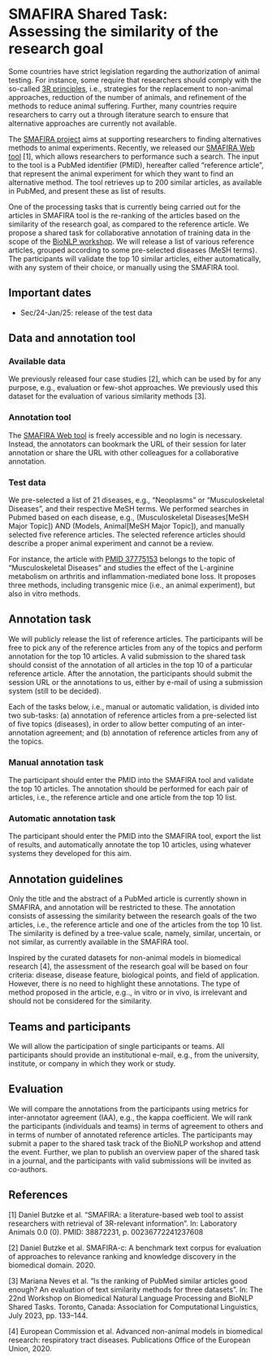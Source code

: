 # SMAFIRA Shared Task: <br> Assessing the similarity of the research goal

Some countries have strict legislation regarding the authorization of animal testing. 
For instance,   some require that researchers should comply with the so-called [3R principles](https://caat.jhsph.edu/the-principles-of-humane-experimental-technique/), i.e., strategies for   the replacement to non-animal approaches, reduction of the number of animals,   and refinement of the methods to reduce animal suffering. 
Further, many countries require researchers   to carry out a through literature search to ensure that alternative approaches are currently not available.

The [SMAFIRA project](https://www.bf3r.de/en/smafira___artificial_intelligence_for_finding_alternative_methods-297876.html) aims at supporting researchers to finding alternatives methods to animal experiments.
Recently, we released our [SMAFIRA Web tool](https://smafira.bf3r.de/) [1], which allows researchers to performance such a search.
The input to the tool is a PubMed identifier (PMID), hereafter called “reference article”, that represent the animal experiment for which they want to find an alternative method. 
The tool retrieves up to 200 similar articles, as available in PubMed, and present these as list of results. 

One of the processing tasks that is currently being carried out for the articles in SMAFIRA tool is the re-ranking of the articles based on the similarity of the research goal, as compared to the reference article. 
We propose a shared task for collaborative annotation of training data in the scope of the [BioNLP workshop](https://aclweb.org/aclwiki/BioNLP_Workshop).
We will release a list of various reference articles, grouped according to some pre-selected diseases (MeSH terms). 
The participants will validate the top 10 similar articles, either automatically, with any system of their choice, or manually using the SMAFIRA tool.

## Important dates

- Sec/24-Jan/25: release of the test data

## Data and annotation tool

### Available data
  
We previously released four case studies [2], which can be used by for any purpose, e.g., evaluation or few-shot approaches. We previously used this dataset for the evaluation of various similarity methods [3].

### Annotation tool

The [SMAFIRA Web tool](https://smafira.bf3r.de/) is freely accessible and no login is necessary. 
Instead, the annotators can bookmark the URL of their session for later annotation or share the URL with other colleagues for a collaborative annotation.

### Test data

We pre-selected a list of 21 diseases, e.g., “Neoplasms” or “Musculoskeletal Diseases”, and their respective MeSH terms. 
We performed searches in Pubmed based on each disease, e.g., (Musculoskeletal Diseases[MeSH Major Topic]) 
AND (Models, Animal[MeSH Major Topic]), and manually selected five reference articles. 
The selected reference articles should describe a proper animal experiment and cannot be a review. 

For instance, the article with [PMID 37775153](https://pubmed.ncbi.nlm.nih.gov/37775153/) belongs to the topic of “Musculoskeletal Diseases” and studies the effect of the L-arginine metabolism on arthritis and inflammation-mediated bone loss. 
It proposes three methods, including transgenic mice (i.e., an animal experiment), but also in vitro methods.

## Annotation task

We will publicly release the list of reference articles. 
The participants will be free to pick any of the reference articles from any of the topics 
and perform annotation for the top 10 articles. 
A valid submission to the shared task should consist of the annotation of all articles in the 
top 10 of a particular reference article. 
After the annotation, the participants should submit the session URL or the annotations to us, 
either by e-mail of using a submission system (still to be decided).

Each of the tasks below, i.e., manual or automatic validation, is divided into two sub-tasks: 
(a) annotation of reference articles from a pre-selected list of five topics (diseases), in order 
to allow better computing of an inter-annotation agreement; and 
(b) annotation of reference articles from any of the topics.

### Manual annotation task

The participant should enter the PMID into the SMAFIRA tool and validate the top 10 articles. 
The annotation should be performed for each pair of articles, i.e., the reference article and one article from the top 10 list.

### Automatic annotation task

The participant should enter the PMID into the SMAFIRA tool, export the list of results, and automatically 
annotate the top 10 articles, using whatever systems they developed for this aim.

## Annotation guidelines

Only the title and the abstract of a PubMed article is currently shown in SMAFIRA, and annotation 
will be restricted to these. 
The annotation consists of assessing the similarity between the research goals of the two articles, 
i.e., the reference article and one of the articles from the top 10 list. 
The similarity is defined by a tree-value scale, namely, similar, uncertain, or not similar, 
as currently available in the SMAFIRA tool. 

Inspired by the curated datasets for non-animal models in biomedical research [4], the assessment of 
the research goal will be based on four criteria: disease, disease feature, biological points, 
and field of application. However, there is no need to highlight these annotations. 
The type of method proposed in the article, e.g.., in vitro or in vivo, is irrelevant and should 
not be considered for the similarity.

## Teams and participants

We will allow the participation of single participants or teams. 
All participants should provide an institutional e-mail, e.g., from the university, institute, 
or company in which they work or study.

## Evaluation

We will compare the annotations from the participants using metrics for inter-annotator agreement (IAA), 
e.g., the kappa coefficient. We will rank the participants (individuals and teams) in terms of 
agreement to others and in terms of number of annotated reference articles. 
The participants may submit a paper to the shared task track of the BioNLP workshop and attend the event. 
Further, we plan to publish an overview paper of the shared task in a journal, and the participants 
with valid submissions will be invited as co-authors.
  
## References
  
[1] Daniel Butzke et al. “SMAFIRA: a literature-based web tool to assist researchers with retrieval of 3R-relevant information”. 
  In: Laboratory Animals 0.0 (0). PMID: 38872231, p. 00236772241237608

[2] Daniel Butzke et al. SMAFIRA-c: A benchmark text corpus for evaluation of approaches to relevance ranking 
    and knowledge discovery in the biomedical domain. 2020.</p>
    
[3] Mariana Neves et al. “Is the ranking of PubMed similar articles good enough? An evaluation of text similarity 
    methods for three datasets”. In: The 22nd Workshop on Biomedical Natural Language Processing and BioNLP Shared Tasks. 
    Toronto, Canada: Association for Computational Linguistics, July 2023, pp. 133–144.

[4] European Commission et al. Advanced non-animal models in biomedical research: respiratory tract diseases. 
    Publications Office of the European Union, 2020.


